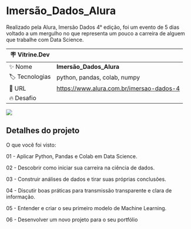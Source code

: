 # Imersão_Dados_Alura

Realizado pela Alura, Imersão Dados 4° edição, foi um evento de 5 dias voltado a um mergulho no que representa um pouco a carreira de alguem que trabalhe com Data Science.


| :placard: Vitrine.Dev |     |
| -------------  | --- |
| :sparkles: Nome        | **Imersão_Dados_Alura**
| :label: Tecnologias | python, pandas, colab, numpy
| :rocket: URL         | https://www.alura.com.br/imersao-dados-4
| :fire: Desafio     | 

<!-- Inserir imagem com a #vitrinedev ao final do link -->
![](https://via.placeholder.com/1200x500.png?text=imagem+lindona+do+meu+projeto#vitrinedev)

## Detalhes do projeto

O que você foi visto:

01 -
Aplicar Python, Pandas e Colab em Data Science.

02 -
Descobrir como iniciar sua carreira na ciência de dados.

03 -
Construir análises de dados e tirar suas próprias conclusões.

04 -
Discutir boas práticas para transmissão transparente e clara de informação.

05 -
Entender e criar o seu primeiro modelo de Machine Learning.

06 -
Desenvolver um novo projeto para o seu portfólio
